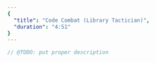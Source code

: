 ```yaml
---
{
  "title": "Code Combat (Library Tactician)",
  "duration": "4:51"
}
---
```


```js
// @TODO: put proper description
```
